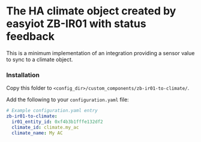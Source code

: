 # The HA climate object created by easyiot ZB-IR01 with status feedback

This is a minimum implementation of an integration providing a sensor value to sync to a climate object.

### Installation

Copy this folder to `<config_dir>/custom_components/zb-ir01-to-climate/`.


Add the following to your `configuration.yaml` file:

```yaml
# Example configuration.yaml entry
zb-ir01-to-climate:
  ir01_entity_id: 0xf4b3b1fffe132df2
  climate_id: climate.my_ac
  climate_name: My AC
```

